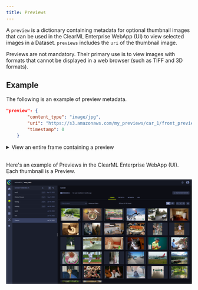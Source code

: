 ```yaml
---
title: Previews
---
```


A `preview` is a dictionary containing metadata for optional thumbnail images that can be used in the ClearML Enterprise
WebApp (UI) to view selected images in a Dataset. `previews` includes the `uri` of the thumbnail image.

Previews are not mandatory. Their primary use is to view images with formats that cannot be displayed in a web browser 
(such as TIFF and 3D formats). 

## Example

The following is an example of preview metadata.

```json
"preview": {
        "content_type": "image/jpg",
        "uri": "https://s3.amazonaws.com/my_previews/car_1/front_preview.jpg",
        "timestamp": 0
    }
```
<details className="cml-expansion-panel configuration">
<summary className="cml-expansion-panel-summary">View an entire frame containing a preview</summary>
<div className="cml-expansion-panel-content">

```json
{
    "timestamp": 1234567889,
    "context_id": "car_1",
    "meta": {
        "velocity": "60"
    },
    "sources": [
        {
            "id": "front",
            "content_type": "video/mp4",
            "width": 800,
            "height": 600,
            "uri": "https://s3.amazonaws.com/my_cars/car_1/front.mp4",
            "timestamp": 1234567889,
            "meta" :{
                "angle":45,
                "fov":129
            },
            "preview": {
                "content_type": "image/jpg",
                "uri": "https://s3.amazonaws.com/my_previews/car_1/front_preview.jpg",
                "timestamp": 0
            },
            "masks": [
                {
                    "id": "seg",
                    "content_type": "video/mp4",
                    "uri": "https://s3.amazonaws.com/seg_masks/car_1/front_seg.mp4",
                    "timestamp": 1234567889
                },
                {
                    "id": "instances_seg",
                    "content_type": "video/mp4",
                    "uri": "https://s3.amazonaws.com/seg_masks/car_1/front_instance_seg.mp4",
                    "timestamp": 1234567889
                }
            ]
        },
        {
            "id": "rear",
            "uri": "https://s3.amazonaws.com/my_cars/car_1/rear.mp4",
            "content_type": "video/mp4",
            "timestamp": 1234567889
        }
    ],
    "rois": [
        {
            "sources":["front"],
            "label": ["right_lane"],
            "mask": {
                "id": "seg",
                "value": [-1, 1, 255]
            }
        },
        {
            "sources": ["front"],
            "label": ["bike"],
            "poly":[30, 50, 50,50, 100,50, 100,100],
            "meta": {
               "velocity": 5.4
            }
        },
        {
            "sources": ["front", "rear"],
            "label": ["car"],
            "poly":[30, 50, 50,50, 100,50, 100,100]
        }
    ]
}
```

</div>
</details> 
<br/>

Here's an example of Previews in the ClearML Enterprise WebApp (UI). Each thumbnail is a Preview.

![Previews](../img/hyperdatasets/web-app/dataset_versions.png)

